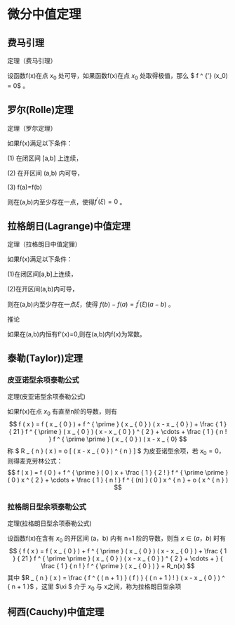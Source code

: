 # 微分中值定理

## 费马引理

定理（费马引理）

设函数f(x)在点 $x_0$ 处可导，如果函数f(x)在点 $x_0$ 处取得极值，那么 $ f ^ {'} (x_0) = 0$ 。

## 罗尔(Rolle)定理

定理（罗尔定理）

如果f(x)满足以下条件：

(1) 在闭区间 [a,b] 上连续，

(2) 在开区间 (a,b) 内可导，

(3) f(a)=f(b)

则在(a,b)内至少存在一点，使得$f ^ { ' } ( \xi ) = 0$ 。

## 拉格朗日(Lagrange)中值定理

定理（拉格朗日中值定狸）

如果f(x)满足以下条件：

(1)在闭区间[a,b]上连续，

(2)在开区间(a,b)内可导，

则在(a,b)内至少存在一点$\xi$，使得 $f(b)-f(a)=f ^ {'} (\xi)(a - b)$ 。

推论

如果在(a,b)内恒有f'(x)=0,则在(a,b)内f(x)为常数。

## 泰勒(Taylor))定理

### 皮亚诺型余项泰勒公式

定理(皮亚诺型余项泰勒公式)

如果f(x)在点 $x_0$ 有直至n阶的导数，则有
$$
f ( x ) = f ( x _ { 0 } ) + f ^ { \prime } ( x _ { 0 } ) ( x - x _ { 0 } ) + \frac { 1 } { 21 } f ^ { \prime } ( x _ { 0 } ) ( x - x _ { 0 } ) ^ { 2 } + \cdots + \frac { 1 } { n ! } f ^ { \prime \prime } ( x _ { 0 } ) ( x - x _ { 0}
$$
称 $ R _ { n } ( x ) = o [ ( x - x _ { 0 } ) ^ { n } ] $ 为皮亚诺型余项，若 $x_0 = {0}$，则得麦克劳林公式：
$$
f ( x ) = f ( 0 ) + f ^ { \prime } ( 0 ) x + \frac { 1 } { 2 ! } f ^ { \prime \prime } ( 0 ) x ^ { 2 } + \cdots + \frac { 1 } { n ! } f ^ { (n) } ( 0 ) x ^ { n } + o ( x ^ { n } )
$$

### 拉格朗日型余项泰勒公式

定理(拉格朗日型余项泰勒公式)

设函数f(x)在含有 $x_0$ 的开区间 (a，b) 内有 n+1 阶的导数，则当 $x \in (a，b)$ 时有
$$
{ f ( x ) = f ( x _ { 0 } ) + f ^ { \prime } ( x _ { 0 } ) ( x - x _ { 0 } ) + \frac { 1 } { 21 } f ^ { \prime \prime } ( x _ { 0 } ) ( x - x _ { 0 } ) ^ { 2 } + \cdots + }  { \frac { 1 } { n ! } f ^ { \prime } ( x _ { 0 } ) } + R_n(x)
$$
其中 $R _ { n } ( x ) = \frac { f ^ { ( n + 1 ) } ( f ) } { ( n + 1 ) ! } ( x - x _ { 0 } ) ^ { n + 1 }$ ，这里 $\xi $ 介于 $x_0$ 与 x之间，称为拉格朗日型余项

## 柯西(Cauchy)中值定理

